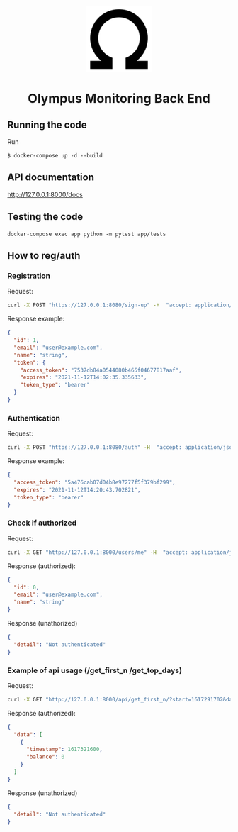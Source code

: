 <!-- markdownlint-disable no-inline-html first-line-h1 -->

<div align="center">
  <a href="https://app.olympusdao.finance/#/dashboard" target="_blank">
    <img width="150" src="./img/android-chrome-192x192.png">
  </a>
  <h1>Olympus Monitoring Back End</h1>
</div>


## Running the code

Run

```
$ docker-compose up -d --build
```

## API documentation

http://127.0.0.1:8000/docs

## Testing the code

```
docker-compose exec app python -m pytest app/tests
```

## How to reg/auth

### Registration

Request:
```bash
curl -X POST "https://127.0.0.1:8080/sign-up" -H  "accept: application/json" -H  "Content-Type: application/json" -d "{\"email\":\"user@example.com\",\"name\":\"string\",\"password\":\"string\"}"
```

Response example:

```json
{
  "id": 1,
  "email": "user@example.com",
  "name": "string",
  "token": {
    "access_token": "7537db84a0544080b465f04677817aaf",
    "expires": "2021-11-12T14:02:35.335633",
    "token_type": "bearer"
  }
}
```


### Authentication

Request:
```bash
curl -X POST "https://127.0.0.1:8080/auth" -H  "accept: application/json" -H  "Content-Type: application/x-www-form-urlencoded" -d "grant_type=&username=user%40example.com&password=string&scope=&client_id=&client_secret="
```

Response example:
```json
{
  "access_token": "5a476cab07d04b8e97277f5f379bf299",
  "expires": "2021-11-12T14:20:43.702821",
  "token_type": "bearer"
}
```

### Check if authorized

Request:
```bash
curl -X GET "http://127.0.0.1:8000/users/me" -H  "accept: application/json" -H "Authorization: Bearer {token}"
```

Response (authorized):
```json
{
  "id": 0,
  "email": "user@example.com",
  "name": "string"
}
```

Response (unathorized)
```json
{
  "detail": "Not authenticated"
}
```

### Example of api usage (/get_first_n /get_top_days)

Request:
```bash
curl -X GET "http://127.0.0.1:8000/api/get_first_n/?start=1617291702&days=200&count=1" -H  "accept: application/json" -H "Authorization: Bearer {token}"
```

Response (authorized):
```json
{
  "data": [
    {
      "timestamp": 1617321600,
      "balance": 0
    }
  ]
}
```

Response (unathorized)
```json
{
  "detail": "Not authenticated"
}
```
